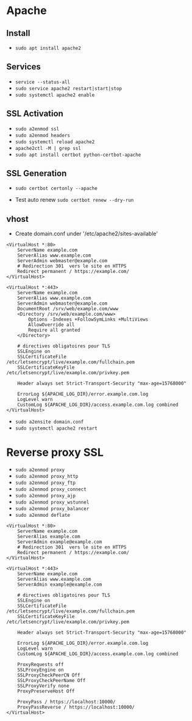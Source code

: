 # Apache

## Install 

- `sudo apt install apache2`

## Services

- `service --status-all`
- `sudo service apache2 restart|start|stop `
- `sudo systemctl apache2 enable`

## SSL Activation

- `sudo a2enmod ssl`
- `sudo a2enmod headers`
- `sudo systemctl reload apache2`
- `apache2ctl -M | grep ssl`
- `sudo apt install certbot python-certbot-apache`

## SSL Generation

- `sudo certbot certonly --apache`

- Test auto renew `sudo certbot renew --dry-run`


## vhost

- Create domain.conf under '/etc/apache2/sites-available'

```
<VirtualHost *:80>
    ServerName example.com
    ServerAlias www.example.com
    ServerAdmin webmaster@example.com
    # Redirection 301  vers le site en HTTPS
    Redirect permanent / https://example.com/
</VirtualHost>

<VirtualHost *:443>
    ServerName example.com
    ServerAlias www.example.com
    ServerAdmin webmaster@example.com
    DocumentRoot /srv/web/example.com/www
	<Directory /srv/web/example.com/www>
		Options -Indexes +FollowSymLinks +MultiViews
		AllowOverride all
		Require all granted
	</Directory>
 
    # directives obligatoires pour TLS
    SSLEngine on
	SSLCertificateFile    /etc/letsencrypt/live/example.com/fullchain.pem
	SSLCertificateKeyFile   /etc/letsencrypt/live/example.com/privkey.pem
 
	Header always set Strict-Transport-Security "max-age=15768000"
 
	ErrorLog ${APACHE_LOG_DIR}/error.example.com.log
    LogLevel warn
	CustomLog ${APACHE_LOG_DIR}/access.example.com.log combined
</VirtualHost>
```

- `sudo a2ensite domain.conf`
- `sudo systemctl apache2 restart`

# Reverse proxy SSL

- `sudo a2enmod proxy`
- `sudo a2enmod proxy_http`
- `sudo a2enmod proxy_ftp`
- `sudo a2enmod proxy_connect`
- `sudo a2enmod proxy_ajp`
- `sudo a2enmod proxy_wstunnel`
- `sudo a2enmod proxy_balancer`
- `sudo a2enmod deflate`

```
<VirtualHost *:80>
    ServerName example.com
    ServerAlias example.com
    ServerAdmin example@example.com
    # Redirection 301  vers le site en HTTPS
    Redirect permanent / https://example.com/
</VirtualHost>

<VirtualHost *:443>
    ServerName example.com
    ServerAlias www.example.com
    ServerAdmin example@example.com
 
    # directives obligatoires pour TLS
    SSLEngine on
	SSLCertificateFile    /etc/letsencrypt/live/example.com/fullchain.pem
	SSLCertificateKeyFile   /etc/letsencrypt/live/example.com/privkey.pem
 
	Header always set Strict-Transport-Security "max-age=15768000"
 
	ErrorLog ${APACHE_LOG_DIR}/error.example.com.log
    LogLevel warn
	CustomLog ${APACHE_LOG_DIR}/access.example.com.log combined
    
    ProxyRequests off
	SSLProxyEngine on
    SSLProxyCheckPeerCN Off
  	SSLProxyCheckPeerName Off
  	SSLProxyVerify none
    ProxyPreserveHost Off
    
    ProxyPass / https://localhost:10000/
    ProxyPassReverse / https://localhost:10000/
</VirtualHost>
```